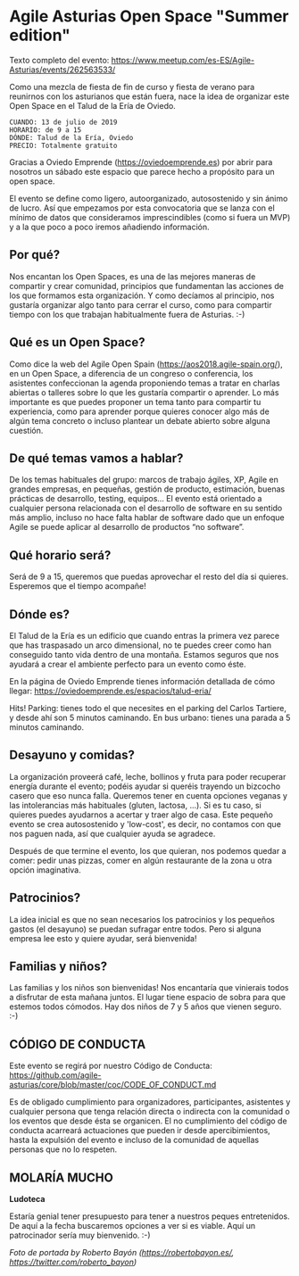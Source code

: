 Agile Asturias Open Space "Summer edition"
===========

Texto completo del evento: https://www.meetup.com/es-ES/Agile-Asturias/events/262563533/

Como una mezcla de fiesta de fin de curso y fiesta de verano para reunirnos con los asturianos que están fuera, nace la idea de organizar este Open Space en el Talud de la Ería de Oviedo.

```
CUANDO: 13 de julio de 2019
HORARIO: de 9 a 15
DÓNDE: Talud de la Ería, Oviedo
PRECIO: Totalmente gratuito
```

Gracias a Oviedo Emprende (https://oviedoemprende.es) por abrir para nosotros un sábado este espacio que parece hecho a propósito para un open space.

El evento se define como ligero, autoorganizado, autosostenido y sin ánimo de lucro. Así que empezamos por esta convocatoria que se lanza con el mínimo de datos que consideramos imprescindibles (como si fuera un MVP) y a la que poco a poco iremos añadiendo información.


Por qué?
--------

Nos encantan los Open Spaces, es una de las mejores maneras de compartir y crear comunidad, principios que fundamentan las acciones de los que formamos esta organización.
Y como decíamos al principio, nos gustaría organizar algo tanto para cerrar el curso, como para compartir tiempo con los que trabajan habitualmente fuera de Asturias. :-)


Qué es un Open Space?
--------

Como dice la web del Agile Open Spain (https://aos2018.agile-spain.org/), en un Open Space, a diferencia de un congreso o conferencia, los asistentes confeccionan la agenda proponiendo temas a tratar en charlas abiertas o talleres sobre lo que les gustaría compartir o aprender.
Lo más importante es que puedes proponer un tema tanto para compartir tu experiencia, como para aprender porque quieres conocer algo más de algún tema concreto o incluso plantear un debate abierto sobre alguna cuestión.


De qué temas vamos a hablar?
--------

De los temas habituales del grupo: marcos de trabajo ágiles, XP, Agile en grandes empresas, en pequeñas, gestión de producto, estimación, buenas prácticas de desarrollo, testing, equipos...
El evento está orientado a cualquier persona relacionada con el desarrollo de software en su sentido más amplio, incluso no hace falta hablar de software dado que un enfoque Agile se puede aplicar al desarrollo de productos “no software”.


Qué horario será?
--------

Será de 9 a 15, queremos que puedas aprovechar el resto del día si quieres. Esperemos que el tiempo acompañe!


Dónde es?
--------

El Talud de la Ería es un edificio que cuando entras la primera vez parece que has traspasado un arco dimensional, no te puedes creer como han conseguido tanto vida dentro de una montaña.
Estamos seguros que nos ayudará a crear el ambiente perfecto para un evento como éste.

En la página de Oviedo Emprende tienes información detallada de cómo llegar: https://oviedoemprende.es/espacios/talud-eria/

Hits!
Parking: tienes todo el que necesites en el parking del Carlos Tartiere, y desde ahí son 5 minutos caminando.
En bus urbano: tienes una parada a 5 minutos caminando.


Desayuno y comidas?
--------

La organización proveerá café, leche, bollinos y fruta para poder recuperar energía durante el evento; podéis ayudar si queréis trayendo un bizcocho casero que eso nunca falla. 
Queremos tener en cuenta opciones veganas y las intolerancias más habituales (gluten, lactosa, ...). Si es tu caso, si quieres puedes ayudarnos a acertar y traer algo de casa.
Este pequeño evento se crea autosostenido y 'low-cost', es decir, no contamos con que nos paguen nada, así que cualquier ayuda se agradece.

Después de que termine el evento, los que quieran, nos podemos quedar a comer: pedir unas pizzas, comer en algún restaurante de la zona u otra opción imaginativa.


Patrocinios?
--------

La idea inicial es que no sean necesarios los patrocinios y los pequeños gastos (el desayuno) se puedan sufragar entre todos. Pero si alguna empresa lee esto y quiere ayudar, será bienvenida!


Familias y niños?
--------

Las familias y los niños son bienvenidas! Nos encantaría que vinierais todos a disfrutar de esta mañana juntos. El lugar tiene espacio de sobra para que estemos todos cómodos. Hay dos niños de 7 y 5 años que vienen seguro. :-)


CÓDIGO DE CONDUCTA
---------------

Este evento se regirá por nuestro Código de Conducta: https://github.com/agile-asturias/core/blob/master/coc/CODE_OF_CONDUCT.md

Es de obligado cumplimiento para organizadores, participantes, asistentes y cualquier persona que tenga relación directa o indirecta con la comunidad o los eventos que desde ésta se organicen.
El no cumplimiento del código de conducta acarreará actuaciones que pueden ir desde apercibimientos, hasta la expulsión del evento e incluso de la comunidad de aquellas personas que no lo respeten.


MOLARÍA MUCHO
--------

**Ludoteca**

Estaría genial tener presupuesto para tener a nuestros peques entretenidos. De aquí a la fecha buscaremos opciones a ver si es viable.
Aquí un patrocinador sería muy bienvenido. :-)

*Foto de portada by Roberto Bayón (https://robertobayon.es/, https://twitter.com/roberto_bayon)*
